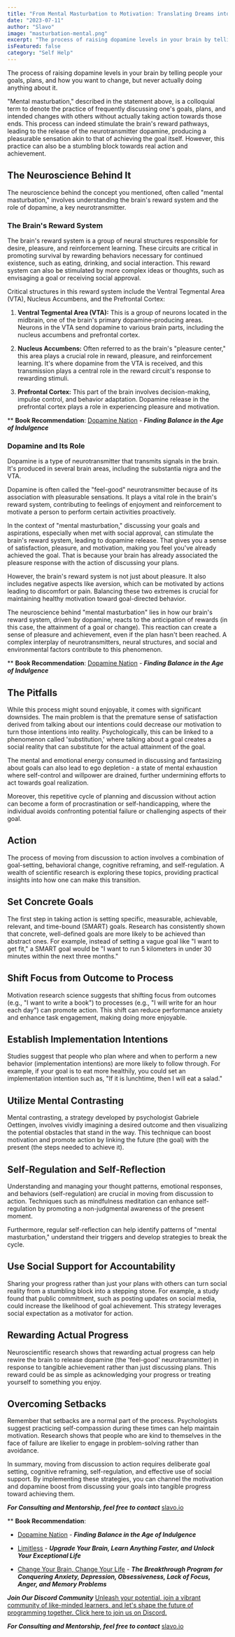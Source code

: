 ```yaml
---
title: "From Mental Masturbation to Motivation: Translating Dreams into Reality through the Power of Neuroscience"
date: "2023-07-11"
author: "Slavo"
image: "masturbation-mental.png"
excerpt: "The process of raising dopamine levels in your brain by telling people your goals, plans, and how you want to change, but never actually doing anything about it."
isFeatured: false
category: "Self Help"
---
```


The process of raising dopamine levels in your brain by telling people your goals, plans, and how you want to change, but never actually doing anything about it.

"Mental masturbation," described in the statement above, is a colloquial term to denote the practice of frequently discussing one's goals, plans, and intended changes with others without actually taking action towards those ends. This process can indeed stimulate the brain's reward pathways, leading to the release of the neurotransmitter dopamine, producing a pleasurable sensation akin to that of achieving the goal itself. However, this practice can also be a stumbling block towards real action and achievement.

## The Neuroscience Behind It

The neuroscience behind the concept you mentioned, often called "mental masturbation," involves understanding the brain's reward system and the role of dopamine, a key neurotransmitter.

### The Brain's Reward System

The brain's reward system is a group of neural structures responsible for desire, pleasure, and reinforcement learning. These circuits are critical in promoting survival by rewarding behaviors necessary for continued existence, such as eating, drinking, and social interaction. This reward system can also be stimulated by more complex ideas or thoughts, such as envisaging a goal or receiving social approval.

Critical structures in this reward system include the Ventral Tegmental Area (VTA), Nucleus Accumbens, and the Prefrontal Cortex:

1. **Ventral Tegmental Area (VTA):** This is a group of neurons located in the midbrain, one of the brain's primary dopamine-producing areas. Neurons in the VTA send dopamine to various brain parts, including the nucleus accumbens and prefrontal cortex.

2. **Nucleus Accumbens:** Often referred to as the brain's "pleasure center," this area plays a crucial role in reward, pleasure, and reinforcement learning. It's where dopamine from the VTA is received, and this transmission plays a central role in the reward circuit's response to rewarding stimuli.

3. **Prefrontal Cortex:** This part of the brain involves decision-making, impulse control, and behavior adaptation. Dopamine release in the prefrontal cortex plays a role in experiencing pleasure and motivation.

\*\* **Book Recommendation**: [Dopamine Nation](https://amzn.to/3JM0AhF) - **_Finding Balance in the Age of Indulgence_**

### Dopamine and Its Role

Dopamine is a type of neurotransmitter that transmits signals in the brain. It's produced in several brain areas, including the substantia nigra and the VTA.

Dopamine is often called the "feel-good" neurotransmitter because of its association with pleasurable sensations. It plays a vital role in the brain's reward system, contributing to feelings of enjoyment and reinforcement to motivate a person to perform certain activities proactively.

In the context of "mental masturbation," discussing your goals and aspirations, especially when met with social approval, can stimulate the brain's reward system, leading to dopamine release. That gives you a sense of satisfaction, pleasure, and motivation, making you feel you've already achieved the goal. That is because your brain has already associated the pleasure response with the action of discussing your plans.

However, the brain's reward system is not just about pleasure. It also includes negative aspects like aversion, which can be motivated by actions leading to discomfort or pain. Balancing these two extremes is crucial for maintaining healthy motivation toward goal-directed behavior.

The neuroscience behind "mental masturbation" lies in how our brain's reward system, driven by dopamine, reacts to the anticipation of rewards (in this case, the attainment of a goal or change). This reaction can create a sense of pleasure and achievement, even if the plan hasn't been reached. A complex interplay of neurotransmitters, neural structures, and social and environmental factors contribute to this phenomenon.

\*\* **Book Recommendation**: [Dopamine Nation](https://amzn.to/3JM0AhF) - **_Finding Balance in the Age of Indulgence_**

## The Pitfalls

While this process might sound enjoyable, it comes with significant downsides. The main problem is that the premature sense of satisfaction derived from talking about our intentions could decrease our motivation to turn those intentions into reality. Psychologically, this can be linked to a phenomenon called 'substitution,' where talking about a goal creates a social reality that can substitute for the actual attainment of the goal.

The mental and emotional energy consumed in discussing and fantasizing about goals can also lead to ego depletion - a state of mental exhaustion where self-control and willpower are drained, further undermining efforts to act towards goal realization.

Moreover, this repetitive cycle of planning and discussion without action can become a form of procrastination or self-handicapping, where the individual avoids confronting potential failure or challenging aspects of their goal.

## Action

The process of moving from discussion to action involves a combination of goal-setting, behavioral change, cognitive reframing, and self-regulation. A wealth of scientific research is exploring these topics, providing practical insights into how one can make this transition.

## Set Concrete Goals

The first step in taking action is setting specific, measurable, achievable, relevant, and time-bound (SMART) goals. Research has consistently shown that concrete, well-defined goals are more likely to be achieved than abstract ones. For example, instead of setting a vague goal like "I want to get fit," a SMART goal would be "I want to run 5 kilometers in under 30 minutes within the next three months."

## Shift Focus from Outcome to Process

Motivation research science suggests that shifting focus from outcomes (e.g., "I want to write a book") to processes (e.g., "I will write for an hour each day") can promote action. This shift can reduce performance anxiety and enhance task engagement, making doing more enjoyable.

## Establish Implementation Intentions

Studies suggest that people who plan where and when to perform a new behavior (implementation intentions) are more likely to follow through. For example, if your goal is to eat more healthily, you could set an implementation intention such as, "If it is lunchtime, then I will eat a salad."

## Utilize Mental Contrasting

Mental contrasting, a strategy developed by psychologist Gabriele Oettingen, involves vividly imagining a desired outcome and then visualizing the potential obstacles that stand in the way. This technique can boost motivation and promote action by linking the future (the goal) with the present (the steps needed to achieve it).

## Self-Regulation and Self-Reflection

Understanding and managing your thought patterns, emotional responses, and behaviors (self-regulation) are crucial in moving from discussion to action. Techniques such as mindfulness meditation can enhance self-regulation by promoting a non-judgmental awareness of the present moment.

Furthermore, regular self-reflection can help identify patterns of "mental masturbation," understand their triggers and develop strategies to break the cycle.

## Use Social Support for Accountability

Sharing your progress rather than just your plans with others can turn social reality from a stumbling block into a stepping stone. For example, a study found that public commitment, such as posting updates on social media, could increase the likelihood of goal achievement. This strategy leverages social expectation as a motivator for action.

## Rewarding Actual Progress

Neuroscientific research shows that rewarding actual progress can help rewire the brain to release dopamine (the 'feel-good' neurotransmitter) in response to tangible achievement rather than just discussing plans. This reward could be as simple as acknowledging your progress or treating yourself to something you enjoy.

## Overcoming Setbacks

Remember that setbacks are a normal part of the process. Psychologists suggest practicing self-compassion during these times can help maintain motivation. Research shows that people who are kind to themselves in the face of failure are likelier to engage in problem-solving rather than avoidance.

In summary, moving from discussion to action requires deliberate goal setting, cognitive reframing, self-regulation, and effective use of social support. By implementing these strategies, you can channel the motivation and dopamine boost from discussing your goals into tangible progress toward achieving them.

**_For Consulting and Mentorship, feel free to contact_** [slavo.io](/contact)

\*\* **Book Recommendation**:

- [Dopamine Nation](https://amzn.to/3JM0AhF) - **_Finding Balance in the Age of Indulgence_**

- [Limitless](https://amzn.to/44q7u3U) - **_Upgrade Your Brain, Learn Anything Faster, and Unlock Your Exceptional Life_**

- [Change Your Brain, Change Your Life](https://amzn.to/44rO5ja) - **_The Breakthrough Program for Conquering Anxiety, Depression, Obsessiveness, Lack of Focus, Anger, and Memory Problems_**

**_Join Our Discord Community_** [Unleash your potential, join a vibrant community of like-minded learners, and let's shape the future of programming together. Click here to join us on Discord.](https://discord.gg/M7keEuaw)

**_For Consulting and Mentorship, feel free to contact_** [slavo.io](/contact)

